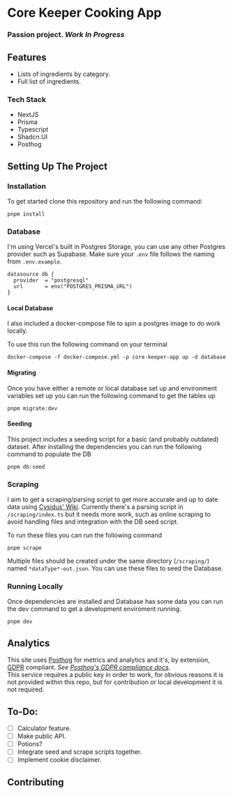 # Core Keeper Cooking App

### Passion project. **_Work In Progress_**

## Features

- Lists of ingredients by category.
- Full list of ingredients.

### Tech Stack

- NextJS
- Prisma
- Typescript
- Shadcn.UI
- Posthog

## Setting Up The Project

### Installation

To get started clone this repository and run the following command:

```
pnpm install
```

### Database

I'm using Vercel's built in Postgres Storage, you can use any other Postgres provider such as Supabase.
Make sure your `.env` file follows the naming from `.env.example`.

```prisma
datasource db {
  provider  = "postgresql"
  url       = env("POSTGRES_PRISMA_URL")
}
```

#### Local Database

I also included a docker-compose file to spin a postgres image to do work locally.

To use this run the following command on your terminal

```
docker-compose -f docker-compose.yml -p core-keeper-app up -d database
```

#### Migrating

Once you have either a remote or local database set up and environment variables set up you can run the following command to get the tables up

```
pnpm migrate:dev
```

#### Seeding

This project includes a seeding script for a basic (and probably outdated) dataset.
After installing the dependencies you can run the following command to populate the DB

```
pnpm db:seed
```

### Scraping

I aim to get a scraping/parsing script to get more accurate and up to date data using [Cysidus' Wiki](https://corekeeper.atma.gg/en/Core_Keeper_Wiki).
Currently there's a parsing script in `/scraping/index.ts` but it needs more work, such as online scraping to avoid handling files and integration with the DB seed script.

To run these files you can run the following command

`pnpm scrape`

Multiple files should be created under the same directory (`/scraping/`) named `*dataType*-out.json`. You can use these files to seed the Database.

### Running Locally

Once dependencies are installed and Database has some data you can run the dev command to get a development enviroment running.

`pnpm dev`

## Analytics

This site uses [Posthog](https://posthog.com) for metrics and analytics and it's, by extension, [GDPR](https://gdpr.eu/) compliant. <i>See [Posthog's GDPR compliance docs](https://posthog.com/docs/privacy/gdpr-compliance)</i>.
<br/>
This service requires a public key in order to work, for obvious reasons it is not provided within this repo, but for contribution or local development it is not required.

## To-Do:

- [ ] Calculator feature.
- [ ] Make public API.
- [ ] Potions?
- [ ] Integrate seed and scrape scripts together.
- [ ] Implement cookie disclaimer.

## Contributing
